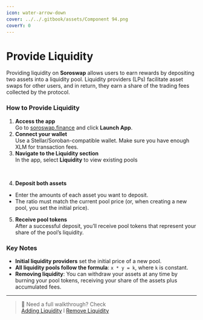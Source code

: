 ```yaml
---
icon: water-arrow-down
cover: ../../.gitbook/assets/Component 94.png
coverY: 0
---
```


# Provide Liquidity

Providing liquidity on **Soroswap** allows users to earn rewards by depositing two assets into a liquidity pool. Liquidity providers (LPs) facilitate asset swaps for other users, and in return, they earn a share of the trading fees collected by the protocol.

### &#x20;How to Provide Liquidity

1. **Access the app**\
   Go to [soroswap.finance](https://soroswap.finance/) and click **Launch App**.
2. **Connect your wallet**\
   Use a Stellar/Soroban-compatible wallet. Make sure you have enough XLM for transaction fees.
3. **Navigate to the Liquidity section**\
   In the app, select **Liquidity** to view existing pools

<figure><img src="../../.gitbook/assets/Grabación de pantalla 2025-04-28 a las 13.30.30.gif" alt=""><figcaption></figcaption></figure>

4. **Deposit both assets**

* Enter the amounts of each asset you want to deposit.
* The ratio must match the current pool price (or, when creating a new pool, you set the initial price).

5. **Receive pool tokens**\
   After a successful deposit, you’ll receive pool tokens that represent your share of the pool’s liquidity.

### Key Notes

* **Initial liquidity providers** set the initial price of a new pool.
* **All liquidity pools follow the formula**: `x * y = k`, where `k` is constant.
* **Removing liquidity**: You can withdraw your assets at any time by burning your pool tokens, receiving your share of the assets plus accumulated fees.

***

> 📘 Need a full walkthrough? Check\
> &#x20;[Adding Liquidity](https://docs.soroswap.finance/05-tutorial/04-adding-liquidity) l [Remove Liquidity](https://docs.soroswap.finance/05-tutorial/06-remove-liquidity)

